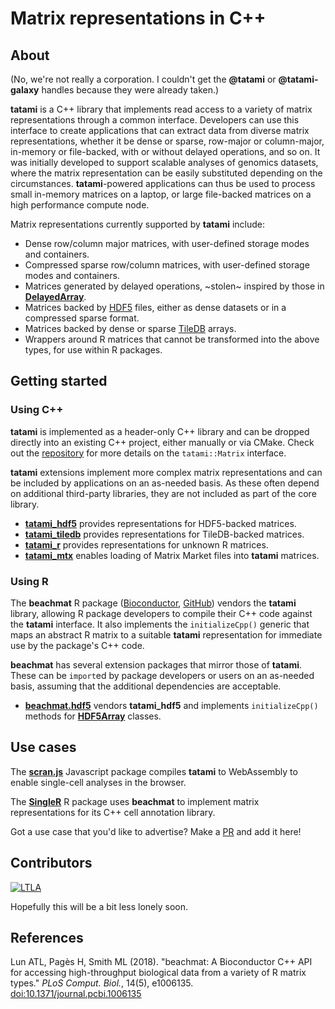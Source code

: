 # Matrix representations in C++

## About

(No, we're not really a corporation. 
I couldn't get the **@tatami** or **@tatami-galaxy** handles because they were already taken.)

**tatami**  is a C++ library that implements read access to a variety of matrix representations through a common interface.
Developers can use this interface to create applications that can extract data from diverse matrix representations,
whether it be dense or sparse, row-major or column-major, in-memory or file-backed, with or without delayed operations, and so on.
It was initially developed to support scalable analyses of genomics datasets, where the matrix representation can be easily substituted depending on the circumstances.
**tatami**-powered applications can thus be used to process small in-memory matrices on a laptop, or large file-backed matrices on a high performance compute node.

Matrix representations currently supported by **tatami** include:

- Dense row/column major matrices, with user-defined storage modes and containers.
- Compressed sparse row/column matrices, with user-defined storage modes and containers.
- Matrices generated by delayed operations, ~stolen~ inspired by those in [**DelayedArray**](https://github.com/Bioconductor/DelayedArray).
- Matrices backed by [HDF5](https://www.hdfgroup.org) files, either as dense datasets or in a compressed sparse format.
- Matrices backed by dense or sparse [TileDB](https://tiledb.com) arrays.
- Wrappers around R matrices that cannot be transformed into the above types, for use within R packages.

## Getting started

### Using C++ 

**tatami** is implemented as a header-only C++ library and can be dropped directly into an existing C++ project, either manually or via CMake.
Check out the [repository](https://github.com/tatami-inc/tatami) for more details on the `tatami::Matrix` interface.

**tatami** extensions implement more complex matrix representations and can be included by applications on an as-needed basis.
As these often depend on additional third-party libraries, they are not included as part of the core library. 

- [**tatami_hdf5**](https://github.com/tatami-inc/tatami_hdf5) provides representations for HDF5-backed matrices.
- [**tatami_tiledb**](https://github.com/tatami-inc/tatami_tiledb) provides representations for TileDB-backed matrices.
- [**tatami_r**](https://github.com/tatami-inc/tatami_r) provides representations for unknown R matrices.
- [**tatami_mtx**](https://github.com/tatami-inc/tatami_mtx) enables loading of Matrix Market files into **tatami** matrices.

### Using R

The **beachmat** R package ([Bioconductor](https://bioconductor.org/packages/beachmat), [GitHub](https://github.com/tatami-inc/beachmat)) vendors the **tatami** library,
allowing R package developers to compile their C++ code against the **tatami** interface.
It also implements the `initializeCpp()` generic that maps an abstract R matrix to a suitable **tatami** representation for immediate use by the package's C++ code.

**beachmat** has several extension packages that mirror those of **tatami**.
These can be `import`ed by package developers or users on an as-needed basis, assuming that the additional dependencies are acceptable.

- [**beachmat.hdf5**](https://github.com/tatami-inc/beachmat.hdf5) vendors **tatami_hdf5** and implements `initializeCpp()` methods for [**HDF5Array**](https://bioconductor.org/packages/HDF5Array) classes.

## Use cases

The [**scran.js**](https://github.com/kanaverse/scran.js) Javascript package compiles **tatami** to WebAssembly to enable single-cell analyses in the browser.

The [**SingleR**](https://bioconductor.org/packages/SingleR) R package uses **beachmat** to implement matrix representations for its C++ cell annotation library.

Got a use case that you'd like to advertise? Make a [PR](https://github.com/tatami-inc/.github) and add it here!

## Contributors

[![LTLA](https://github.com/LTLA.png?size=50)](https://github.com/LTLA)

Hopefully this will be a bit less lonely soon.

## References

Lun ATL, Pagès H, Smith ML (2018). 
"beachmat: A Bioconductor C++ API for accessing high-throughput biological data from a variety of R matrix types."
_PLoS Comput. Biol._, 14(5), e1006135. 
[doi:10.1371/journal.pcbi.1006135](https://doi.org/doi:10.1371/journal.pcbi.1006135)


